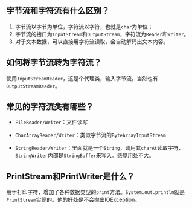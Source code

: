 ## 字节流和字符流有什么区别？
1. 字节流以字节为单位，字符流以字符，也就是`char`为单位；
2. 字节流的接口为`InputStream`和`OutputStream`，字符流为`Reader`和`Writer`。
3. 对于文本数据，可以直接用字符流读取，会自动解码出文本内容。

## 如何将字节流转为字符流？
使用`InputStreamReader`，这是个代理类，输入字节流。当然也有`OutputStreamReader`。

## 常见的字符流类有哪些？
* `FileReader/Writer`：文件读写

* `CharArrayReader/Writer`：类似字节流的`ByteArrayInputStream`
* `StringReader/Writer`：里面就是一个`String`，调用其`charAt`读取字符，`StringWriter`内部是`StringBuffer`来写入。感觉用处不大。

## PrintStream和PrintWriter是什么？
用于打印字符，增加了各种数据类型的`print`方法。`System.out.println`就是`PrintStream`实现的。他的好处是不会抛出IOException。

